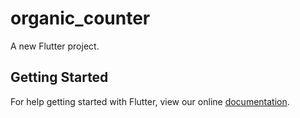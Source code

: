 # organic_counter

A new Flutter project.

## Getting Started

For help getting started with Flutter, view our online
[documentation](https://flutter.io/).
